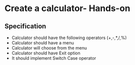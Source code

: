 # Create a calculator- Hands-on

## Specification

- Calculator should have the following operators (+,-,*,/,%)
- Calculator should have a menu
- Calculator will choose from the menu
- Calculator should have Exit option
- It should implement Switch Case operator